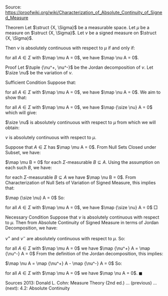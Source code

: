 # 

Source: https://proofwiki.org/wiki/Characterization_of_Absolute_Continuity_of_Signed_Measure



Theorem
Let $\struct {X, \Sigma}$ be a measurable space.
Let $\mu$ be a measure on $\struct {X, \Sigma}$.
Let $\nu$ be a signed measure on $\struct {X, \Sigma}$.

Then $\nu$ is absolutely continuous with respect to $\mu$ if and only if: 

for all $A \in \Sigma$ with $\map \mu A = 0$, we have $\map \nu A = 0$.


Proof
Let $\tuple {\nu^+, \nu^-}$ be the Jordan decomposition of $\nu$. 
Let $\size \nu$ be the variation of $\nu$.


Sufficient Condition
Suppose that: 

for all $A \in \Sigma$ with $\map \mu A = 0$, we have $\map \nu A = 0$.
We aim to show that: 

for all $A \in \Sigma$ with $\map \mu A = 0$, we have $\map {\size \nu} A = 0$
which will give: 

$\size \nu$ is absolutely continuous with respect to $\mu$
from which we will obtain: 

$\nu$ is absolutely continuous with respect to $\mu$.

Suppose that $A \in \Sigma$ has $\map \mu A = 0$. 
From Null Sets Closed under Subset, we have: 

$\map \mu B = 0$ for each $\Sigma$-measurable $B \subseteq A$.
Using the assumption on each such $B$, we have: 

for each $\Sigma$-measurable $B \subseteq A$ we have $\map \nu B = 0$.
From Characterization of Null Sets of Variation of Signed Measure, this implies that: 

$\map {\size \nu} A = 0$
So:

for all $A \in \Sigma$ with $\map \mu A = 0$, we have $\map {\size \nu} A = 0$
$\Box$


Necessary Condition
Suppose that $\nu$ is absolutely continuous with respect to $\mu$.
Then from Absolute Continuity of Signed Measure in terms of Jordan Decomposition, we have: 

$\nu^+$ and $\nu^-$ are absolutely continuous with respect to $\mu$.
So:

for all $A \in \Sigma$ with $\map \mu A = 0$ we have $\map {\nu^+} A = \map {\nu^-} A = 0$
From the definition of the Jordan decomposition, this implies: 

$\map \nu A = \map {\nu^+} A - \map {\nu^-} A = 0$
So:

for all $A \in \Sigma$ with $\map \mu A = 0$ we have $\map \nu A = 0$.
$\blacksquare$


Sources
2013: Donald L. Cohn: Measure Theory (2nd ed.) ... (previous) ... (next): $4.2$: Absolute Continuity





